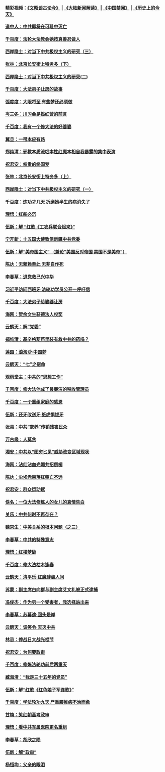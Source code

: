 #### 精彩视频：[《文昭谈古论今》](https://github.com/gfw-breaker/wenzhao/blob/master/README.md?t=12031531) | [《大陆新闻解读》](https://github.com/gfw-breaker/ntdtv-comedy/blob/master/README.md?t=12031531) | [《中国禁闻》](https://github.com/gfw-breaker/ntdtv-news/blob/master/README.md?t=12031531) | [《历史上的今天》](https://github.com/gfw-breaker/today-in-history/blob/master/README.md?t=12031531) 

#### [道中人：中共即将在可耻中灭亡](../pages/nsc993/n10887956.md?t=12031531) 

#### [千百度：法轮大法教会她按真善忍做人](../pages/nsc993/n10887637.md?t=12031531) 

#### [西岸隐士：对当下中共极权主义的研究（三）](../pages/nsc993/n10882983.md?t=12031531) 

#### [张林：北京长安街上特务多（下）](../pages/nsc993/n10884987.md?t=12031531) 

#### [西岸隐士：对当下中共极权主义的研究(二)](../pages/nsc993/n10878756.md?t=12031531) 

#### [千百度：大法弟子让房的故事](../pages/nsc993/n10883156.md?t=12031531) 

#### [弧度度：大限将至 有些梦还必须做](../pages/nsc993/n10882718.md?t=12031531) 

#### [岑三冬：川习会是捣红营的前言](../pages/nsc993/n10881767.md?t=12031531) 

#### [千百度：我有一个修大法的好婆婆](../pages/nsc993/n10880660.md?t=12031531) 

#### [冀旦：一带本应有路](../pages/nsc993/n10880340.md?t=12031531) 

#### [郑纯清：邪教本质流氓本性红魔本相自我暴露的集中表演](../pages/nsc993/n10880329.md?t=12031531) 

#### [祝君安：权贵的终国梦](../pages/nsc993/n10880242.md?t=12031531) 

#### [张林：北京长安街上特务多（上）](../pages/nsc993/n10880009.md?t=12031531) 

#### [西岸隐士：对当下中共极权主义的研究（一）](../pages/nsc993/n10878740.md?t=12031531) 

#### [千百度：炼功才几天 折磨她半生的病消失了](../pages/nsc993/n10878447.md?t=12031531) 

#### [理悟：红船必沉](../pages/nsc993/n10877545.md?t=12031531) 

#### [伍新：解 “红歌《工农兵联合起来》”](../pages/nsc993/n10876264.md?t=12031531) 

#### [宁开新：十五国大使致信新疆中共党委](../pages/nsc993/n10876212.md?t=12031531) 

#### [伍新：解“美帝国主义” （兼论“美国反对帝国 美国不是美帝”）](../pages/nsc993/n10874688.md?t=12031531) 

#### [陈达：无赖赖至此 无非自作死](../pages/nsc993/n10874640.md?t=12031531) 

#### [李春草：退党救己兴中华](../pages/nsc993/n10874600.md?t=12031531) 

#### [习近平访问西班牙 法轮功学员公开一呼吁信](../pages/nsc993/n10873818.md?t=12031531) 

#### [千百度：大法弟子给婆婆让房](../pages/nsc993/n10870567.md?t=12031531) 

#### [海网：贺余文生获德法人权奖](../pages/nsc993/n10869990.md?t=12031531) 

#### [云鹤天：解“党委”](../pages/nsc993/n10869977.md?t=12031531) 

#### [郑纯清：基辛格葫芦里装有救中共的药吗？](../pages/nsc993/n10868192.md?t=12031531) 

#### [莲园：浪淘沙‧中国梦](../pages/nsc993/n10868184.md?t=12031531) 

#### [云鹤天：“七”之宿命](../pages/nsc993/n10868163.md?t=12031531) 

#### [观雨堂主：中共的“思想工作”](../pages/nsc993/n10868076.md?t=12031531) 

#### [千百度：修大法他成了最廉洁的税收管理员](../pages/nsc993/n10867964.md?t=12031531) 

#### [千百度：一个重组家庭的感恩](../pages/nsc993/n10865204.md?t=12031531) 

#### [伍新：还牙改送牙 纸虎惧拔牙](../pages/nsc993/n10863679.md?t=12031531) 

#### [张易：中共“豢养”传销残害民众](../pages/nsc993/n10864740.md?t=12031531) 

#### [万古缘：人莫贪](../pages/nsc993/n10863667.md?t=12031531) 

#### [湘安：中共以“图穷匕见”威胁改变区域现状](../pages/nsc993/n10864609.md?t=12031531) 

#### [海网：沾红沾血光媚共招倒楣](../pages/nsc993/n10863591.md?t=12031531) 

#### [陈达：尘埃赤柬落红朝亡不远](../pages/nsc993/n10863562.md?t=12031531) 

#### [祝君安：群众运动赋](../pages/nsc993/n10863448.md?t=12031531) 

#### [佚名：一位大法修炼人的女儿的真情告白](../pages/nsc993/n10861395.md?t=12031531) 

#### [关乐：中共何时不再存在？](../pages/nsc993/n10860742.md?t=12031531) 

#### [魏京生：中美关系的根本问题（之三）](../pages/nsc993/n10860643.md?t=12031531) 

#### [李春草：中共的特殊意志](../pages/nsc993/n10860705.md?t=12031531) 

#### [理悟：红楼梦破](../pages/nsc993/n10855545.md?t=12031531) 

#### [千百度：修大法枯木逢春](../pages/nsc993/n10855876.md?t=12031531) 

#### [云鹤天：清平乐‧红魔肆虐人间](../pages/nsc993/n10855540.md?t=12031531) 

#### [苏蒙：副主席白向群与副主席艾文礼被正式逮捕](../pages/nsc993/n10853816.md?t=12031531) 

#### [冯俊杰：作为另一个受害者，我选择站出来](../pages/nsc993/n10854203.md?t=12031531) 

#### [李春草：苏幕遮‧回头是岸](../pages/nsc993/n10853697.md?t=12031531) 

#### [云鹤天：调笑令‧天灭中共](../pages/nsc993/n10852934.md?t=12031531) 

#### [林忌：停战日大战光棍节](../pages/nsc993/n10852809.md?t=12031531) 

#### [祝君安：为何要政审](../pages/nsc993/n10852927.md?t=12031531) 

#### [千百度：修炼法轮功前后两重天](../pages/nsc993/n10851915.md?t=12031531) 

#### [臧海清：“我是三十五年的党员”](../pages/nsc993/n10851897.md?t=12031531) 

#### [伍新：解“红歌《红色娘子军连歌》”](../pages/nsc993/n10848346.md?t=12031531) 

#### [千百度：学法轮功九天 严重腰椎病不治而愈](../pages/nsc993/n10848063.md?t=12031531) 

#### [甘楠：笑红朝高考政审](../pages/nsc993/n10848051.md?t=12031531) 

#### [理悟：看中共军属医院更名重组](../pages/nsc993/n10845990.md?t=12031531) 

#### [李春草：胡欣之陨](../pages/nsc993/n10845983.md?t=12031531) 

#### [伍新：解“政审”](../pages/nsc993/n10845884.md?t=12031531) 

#### [杨恒均：父亲的眼泪](../pages/nsc993/n10845825.md?t=12031531) 

